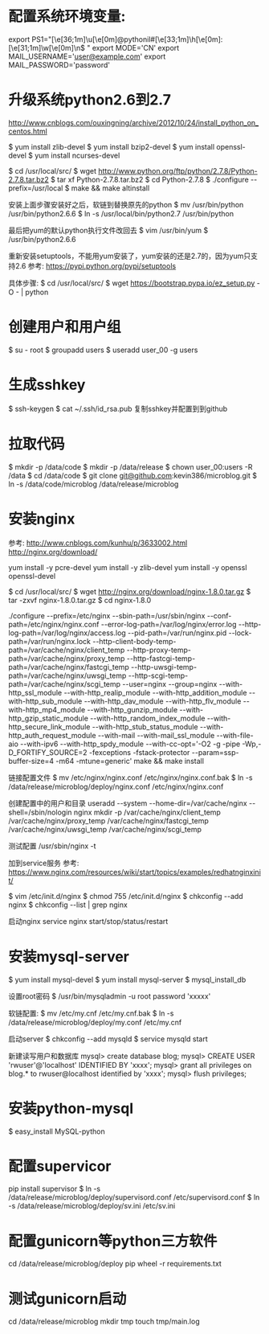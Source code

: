 # 配置系统环境变量:
export PS1="\[\e[36;1m\]\u\[\e[0m\]@pythonil#\[\e[33;1m\]\h\[\e[0m\]:\[\e[31;1m\]\w\[\e[0m\]\n\$ "
export MODE='CN'
export MAIL_USERNAME='user@example.com'
export MAIL_PASSWORD='password'

# 升级系统python2.6到2.7
http://www.cnblogs.com/ouxingning/archive/2012/10/24/install_python_on_centos.html

$ yum install zlib-devel
$ yum install bzip2-devel
$ yum install openssl-devel
$ yum install ncurses-devel

$ cd /usr/local/src/
$ wget http://www.python.org/ftp/python/2.7.8/Python-2.7.8.tar.bz2
$ tar xf Python-2.7.8.tar.bz2
$ cd Python-2.7.8
$ ./configure --prefix=/usr/local
$ make && make altinstall

安装上面步骤安装好之后，软链到替换原先的python
$ mv /usr/bin/python /usr/bin/python2.6.6
$ ln -s /usr/local/bin/python2.7 /usr/bin/python

最后把yum的默认python执行文件改回去
$ vim /usr/bin/yum
$ /usr/bin/python2.6.6

重新安装setuptools，不能用yum安装了，yum安装的还是2.7的，因为yum只支持2.6
参考: https://pypi.python.org/pypi/setuptools

具体步骤:
$ cd /usr/local/src/
$ wget https://bootstrap.pypa.io/ez_setup.py -O - | python

# 创建用户和用户组
$ su - root
$ groupadd users
$ useradd user_00 -g users

# 生成sshkey
$ ssh-keygen
$ cat ~/.ssh/id_rsa.pub
复制sshkey并配置到到github

# 拉取代码
$ mkdir -p /data/code
$ mkdir -p /data/release
$ chown user_00:users -R /data
$ cd /data/code
$ git clone git@github.com:kevin386/microblog.git
$ ln -s /data/code/microblog /data/release/microblog

# 安装nginx
参考:
http://www.cnblogs.com/kunhu/p/3633002.html
http://nginx.org/download/

yum install -y pcre-devel
yum install -y zlib-devel
yum install -y openssl openssl-devel

$ cd /usr/local/src/
$ wget http://nginx.org/download/nginx-1.8.0.tar.gz
$ tar -zxvf nginx-1.8.0.tar.gz
$ cd nginx-1.8.0

./configure --prefix=/etc/nginx --sbin-path=/usr/sbin/nginx --conf-path=/etc/nginx/nginx.conf --error-log-path=/var/log/nginx/error.log --http-log-path=/var/log/nginx/access.log --pid-path=/var/run/nginx.pid --lock-path=/var/run/nginx.lock --http-client-body-temp-path=/var/cache/nginx/client_temp --http-proxy-temp-path=/var/cache/nginx/proxy_temp --http-fastcgi-temp-path=/var/cache/nginx/fastcgi_temp --http-uwsgi-temp-path=/var/cache/nginx/uwsgi_temp --http-scgi-temp-path=/var/cache/nginx/scgi_temp --user=nginx --group=nginx --with-http_ssl_module --with-http_realip_module --with-http_addition_module --with-http_sub_module --with-http_dav_module --with-http_flv_module --with-http_mp4_module --with-http_gunzip_module --with-http_gzip_static_module --with-http_random_index_module --with-http_secure_link_module --with-http_stub_status_module --with-http_auth_request_module --with-mail --with-mail_ssl_module --with-file-aio --with-ipv6 --with-http_spdy_module --with-cc-opt='-O2 -g -pipe -Wp,-D_FORTIFY_SOURCE=2 -fexceptions -fstack-protector --param=ssp-buffer-size=4 -m64 -mtune=generic'
make && make install

链接配置文件
$ mv /etc/nginx/nginx.conf /etc/nginx/nginx.conf.bak
$ ln -s /data/release/microblog/deploy/nginx.conf /etc/nginx/nginx.conf

创建配置中的用户和目录
useradd --system --home-dir=/var/cache/nginx --shell=/sbin/nologin nginx
mkdir -p /var/cache/nginx/client_temp /var/cache/nginx/proxy_temp /var/cache/nginx/fastcgi_temp /var/cache/nginx/uwsgi_temp /var/cache/nginx/scgi_temp

测试配置
/usr/sbin/nginx -t

加到service服务
参考:
https://www.nginx.com/resources/wiki/start/topics/examples/redhatnginxinit/

$ vim /etc/init.d/nginx
$ chmod 755 /etc/init.d/nginx
$ chkconfig --add nginx
$ chkconfig --list | grep nginx

启动nginx
service nginx start/stop/status/restart

# 安装mysql-server
$ yum install mysql-devel
$ yum install mysql-server
$ mysql_install_db

设置root密码
$ /usr/bin/mysqladmin -u root password 'xxxxx'

软链配置:
$ mv /etc/my.cnf /etc/my.cnf.bak
$ ln -s /data/release/microblog/deploy/my.conf /etc/my.cnf

启动server
$ chkconfig --add mysqld
$ service mysqld start

新建读写用户和数据库
mysql> create database blog;
mysql> CREATE USER 'rwuser'@'localhost' IDENTIFIED BY 'xxxx';
mysql> grant all privileges on blog.* to rwuser@localhost identified by 'xxxx';
mysql> flush privileges;

# 安装python-mysql
$ easy_install MySQL-python

# 配置supervicor
pip install supervisor
$ ln -s /data/release/microblog/deploy/supervisord.conf /etc/supervisord.conf
$ ln -s /data/release/microblog/deploy/sv.ini /etc/sv.ini

# 配置gunicorn等python三方软件
cd /data/release/microblog/deploy
pip wheel -r requirements.txt

# 测试gunicorn启动
cd /data/release/microblog
mkdir tmp
touch tmp/main.log

